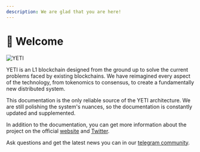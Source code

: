 ```yaml
---
description: We are glad that you are here!
---
```


# 💜 Welcome

![YETI](https://user-images.githubusercontent.com/118218938/213466795-942b7cbd-92bf-4820-9bcc-f292f71c00b3.jpg)

YETI is an L1 blockchain designed from the ground up to solve the current problems faced by existing blockchains. We have reimagined every aspect of the technology, from tokenomics to consensus, to create a fundamentally new distributed system.

This documentation is the only reliable source of the YETI architecture. We are still polishing the system's nuances, so the documentation is constantly updated and supplemented.

In addition to the documentation, you can get more information about the project on the official [website](https://yetichain.com/) and [Twitter](https://twitter.com/yetichain).

Ask questions and get the latest news you can in our [telegram community](https://t.me/yetichain).

